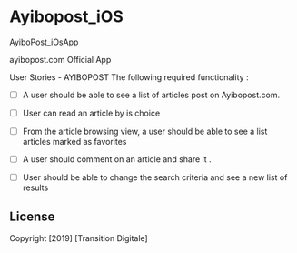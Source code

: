 # Ayibopost_iOS

AyiboPost_iOsApp

ayibopost.com Official App

User Stories - AYIBOPOST The following required functionality :

- [ ] A user should be able to see a list of articles post on Ayibopost.com.
- [ ] User can read an article by is choice
- [ ] From the article browsing view, a user should be able to see a list articles marked as favorites
- [ ] A user should comment on an article and share it .
- [ ] User should be able to change the search criteria and see a new list of results


## License

Copyright [2019] [Transition Digitale]

